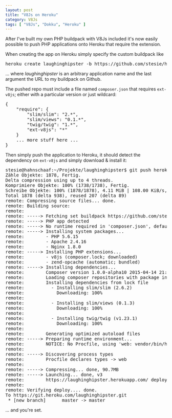 ```yaml
---
layout: post
title: "V8Js on Heroku"
category: V8Js
tags: [ "V8Js", "Dokku", "Heroku" ]
---
```

After I've built my own PHP buildpack with V8Js included it's now easily
possible to push PHP applications onto Heroku that require the extension.

When creating the app on Heroku simply specify the custom buildpack like

<pre>
heroku create laughinghipster -b https://github.com/stesie/heroku-buildpack-php.git
</pre>

... where *laughinghipster* is an arbitrary application name and the last argument
the URL to my buildpack on Github.

The pushed repo must include a file named `composer.json` that requires `ext-v8js`;
either with a particular version or just wildcard:

<pre>
{
    "require": {
        "slim/slim": "2.*",
        "slim/views": "0.1.*",
        "twig/twig": "1.*",
        "ext-v8js": "*" 
    }
	... more stuff here ...
}
</pre>

Then simply push the application to Heroku, it should detect the dependency on
`ext-v8js` and simply download & install it:

<pre>
stesie@hahnschaaf:~/Projekte/laughinghipster$ git push heroku master
Zähle Objekte: 1878, Fertig.
Delta compression using up to 4 threads.
Komprimiere Objekte: 100% (1738/1738), Fertig.
Schreibe Objekte: 100% (1878/1878), 4.11 MiB | 108.00 KiB/s, Fertig.
Total 1878 (delta 938), reused 207 (delta 89)
remote: Compressing source files... done.
remote: Building source:
remote: 
remote: -----> Fetching set buildpack https://github.com/stesie/heroku-buildpack-php.git... done
remote: -----> PHP app detected
remote: -----> No runtime required in 'composer.json', defaulting to PHP 5.6.15.
remote: -----> Installing system packages...
remote:        - PHP 5.6.15
remote:        - Apache 2.4.16
remote:        - Nginx 1.8.0
remote: -----> Installing PHP extensions...
remote:        - v8js (composer.lock; downloaded)
remote:        - zend-opcache (automatic; bundled)
remote: -----> Installing dependencies...
remote:        Composer version 1.0.0-alpha10 2015-04-14 21:18:51
remote:        Loading composer repositories with package information
remote:        Installing dependencies from lock file
remote:          - Installing slim/slim (2.6.2)
remote:            Downloading: 100%
remote:        
remote:          - Installing slim/views (0.1.3)
remote:            Downloading: 100%
remote:        
remote:          - Installing twig/twig (v1.23.1)
remote:            Downloading: 100%
remote:        
remote:        Generating optimized autoload files
remote: -----> Preparing runtime environment...
remote:        NOTICE: No Procfile, using 'web: vendor/bin/heroku-php-apache2'.
remote: 
remote: -----> Discovering process types
remote:        Procfile declares types -> web
remote: 
remote: -----> Compressing... done, 90.7MB
remote: -----> Launching... done, v3
remote:        https://laughinghipster.herokuapp.com/ deployed to Heroku
remote: 
remote: Verifying deploy.... done.
To https://git.heroku.com/laughinghipster.git
 * [new branch]      master -> master
</pre> 

... and you're set.


